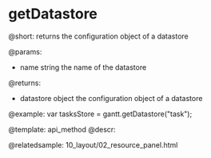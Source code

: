 getDatastore
=============

@short:
	returns the configuration object of a datastore

@params:

- name 		string		the name of the datastore

@returns:
- datastore		object			the configuration object of a datastore

@example:
var tasksStore = gantt.getDatastore("task");



@template:	api_method
@descr:


@relatedsample:
10_layout/02_resource_panel.html